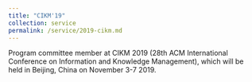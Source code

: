 ```yaml
---
title: "CIKM'19"
collection: service
permalink: /service/2019-cikm.md
---
```


Program committee member at CIKM 2019 (28th ACM International Conference on Information and Knowledge Management), which will be held in Beijing, China on November 3-7 2019.

